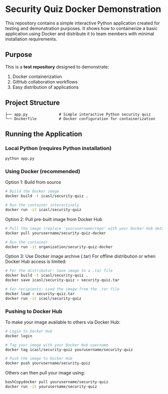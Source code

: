 # Security Quiz Docker Demonstration

This repository contains a simple interactive Python application created for testing and demonstration purposes. It shows how to containerize a basic application using Docker and distribute it to team members with minimal installation requirements.

## Purpose

This is a **test repository** designed to demonstrate:
1. Docker containerization
2. GitHub collaboration workflows
3. Easy distribution of applications

## Project Structure
```
├── app.py              # Simple interactive Python security quiz
└── Dockerfile          # Docker configuration for containerization
```
## Running the Application

### Local Python (requires Python installation)

```bash
python app.py 
```

### Using Docker (recommended)
Option 1: Build from source
```bash
# Build the Docker image
docker build -t icasl/security-quiz .

# Run the container interactively
docker run -it icasl/security-quiz
```

Option 2: Pull pre-built image from Docker Hub
```bash
# Pull the image (replace 'yourusername/repo' with your Docker Hub details)
docker pull yourusername/security-quiz-docker

# Run the container
docker run -it organization/security-quiz-docker
```

Option 3: Use Docker image archive (.tar)
For offline distribution or when Docker Hub access is limited:
```bash
# For the distributor: Save image to a .tar file
docker build -t icasl/security-quiz .
docker save icasl/security-quiz > security-quiz.tar

# For recipients: Load the image from the .tar file
docker load < security-quiz.tar
docker run -it icasl/security-quiz
```

### Pushing to Docker Hub
To make your image available to others via Docker Hub:
```bash
# Login to Docker Hub
docker login

# Tag your image with your Docker Hub username
docker tag icasl/security-quiz yourusername/security-quiz

# Push the image to Docker Hub
docker push yourusername/security-quiz
```
Others can then pull your image using:
```bash
bashCopydocker pull yourusername/security-quiz
docker run -it yourusername/security-quiz
```
